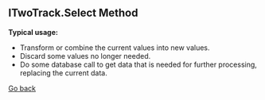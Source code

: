 

## ITwoTrack.Select Method


**Typical usage:**
- Transform or combine the current values into new values.
- Discard some values no longer needed.
- Do some database call to get data that is needed for further processing, replacing the current data.

[Go back](../README.md)  